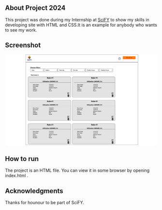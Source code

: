 ## About Project 2024 
This project was done during my Internship at [SciFY](https://scify.org/en/) to show my skills in developing site with HTML and CSS.It is an example for anybody who wants to see my work.
## Screenshot 
![Screenshot](/screenshot.png?raw=true)
## How to run
The project is an HTML file. You can view it in some browser by opening index.html .
## Acknowledgments
Thanks for hounour to be part of SciFY.
